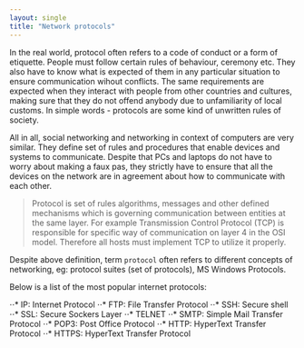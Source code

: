 ```yaml
---
layout: single
title: "Network protocols"
---
```


In the real world, protocol often refers to a code of conduct or a form of etiquette. People must follow certain rules of behaviour, ceremony etc. They also have to know what is expected of them in any particular situation to ensure communication wihout conflicts. The same requirements are expected when they interact with people from other countries and cultures, making sure that they do not offend anybody due to unfamiliarity of local customs. In simple words - protocols are some kind of unwritten rules of society.

All in all, social networking and networking in context of computers are very similar. They define set of rules and procedures that enable devices and systems to communicate. Despite that PCs and laptops do not have to worry about making a faux pas, they strictly have to ensure that all the devices on the network are in agreement about how to communicate with each other.

> Protocol is set of rules algorithms, messages and other defined mechanisms which is governing communication between entities at the same layer. For example Transmission Control Protocol (TCP) is responsible for specific way of communication on layer 4 in the OSI model. Therefore all hosts must implement TCP to utilize it properly.

Despite above definition, term `protocol` often refers to different concepts of networking, eg: protocol suites (set of protocols), MS Windows Protocols.

Below is a list of the most popular internet protocols:

⋅⋅* IP: Internet Protocol
⋅⋅* FTP: File Transfer Protocol
⋅⋅* SSH: Secure shell
⋅⋅* SSL: Secure Sockers Layer
⋅⋅* TELNET
⋅⋅* SMTP: Simple Mail Transfer Protocol
⋅⋅* POP3: Post Office Protocol
⋅⋅* HTTP: HyperText Transfer Protocol
⋅⋅* HTTPS: HyperText Transfer Protocol
